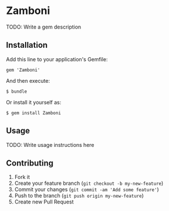# Zamboni

TODO: Write a gem description

## Installation

Add this line to your application's Gemfile:

    gem 'Zamboni'

And then execute:

    $ bundle

Or install it yourself as:

    $ gem install Zamboni

## Usage

TODO: Write usage instructions here

## Contributing

1. Fork it
2. Create your feature branch (`git checkout -b my-new-feature`)
3. Commit your changes (`git commit -am 'Add some feature'`)
4. Push to the branch (`git push origin my-new-feature`)
5. Create new Pull Request
